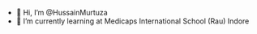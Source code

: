 - 👋 Hi, I’m @HussainMurtuza
- 🌱 I’m currently learning at Medicaps International School (Rau) Indore


<!---
HussainMurtuza/HussainMurtuza is a ✨ special ✨ repository because its `README.md` (this file) appears on your GitHub profile.
You can click the Preview link to take a look at your changes.
--->
